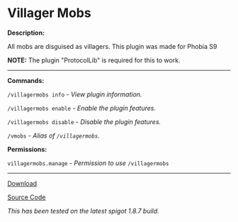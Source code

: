 # Villager Mobs

**Description:**

All mobs are disguised as villagers. This plugin was made for Phobia S9

**NOTE:** The plugin "ProtocolLib" is required for this to work.

___

**Commands:**

`/villagermobs info` - *View plugin information.*

`/villagermobs enable` - *Enable the plugin features.*

`/villagermobs disable` - *Disable the plugin features.*

`/vmobs` - *Alias of `/villagermobs`.*

**Permissions:**

`villagermobs.manage` - *Permission to use* `/villagermobs`

___

[Download](https://github.com/LeonTG77/VillagerMobs/releases)

[Source Code](https://github.com/LeonTG77/VillagerMobs)

*This has been tested on the latest spigot 1.8.7 build.*
